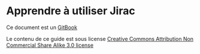 Apprendre à utiliser Jirac
======

Ce document est un [GitBook](https://www.gitbook.io)

Le contenu de ce guide est sous license [Creative Commons Attribution Non Commercial Share Alike 3.0 license](http://creativecommons.org/licenses/by-nc-sa/3.0/)
